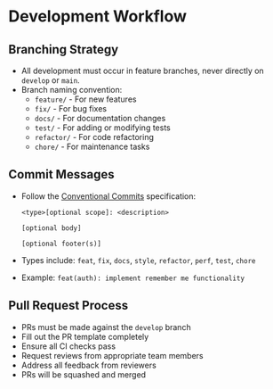 # Development Workflow

## Branching Strategy

- All development must occur in feature branches, never directly on `develop` or `main`.
- Branch naming convention:
  - `feature/` - For new features
  - `fix/` - For bug fixes
  - `docs/` - For documentation changes
  - `test/` - For adding or modifying tests
  - `refactor/` - For code refactoring
  - `chore/` - For maintenance tasks

## Commit Messages

- Follow the [Conventional Commits](https://www.conventionalcommits.org/) specification:

  ```
  <type>[optional scope]: <description>
  
  [optional body]
  
  [optional footer(s)]
  ```

- Types include: `feat`, `fix`, `docs`, `style`, `refactor`, `perf`, `test`, `chore`
- Example: `feat(auth): implement remember me functionality`

## Pull Request Process

- PRs must be made against the `develop` branch
- Fill out the PR template completely
- Ensure all CI checks pass
- Request reviews from appropriate team members
- Address all feedback from reviewers
- PRs will be squashed and merged
